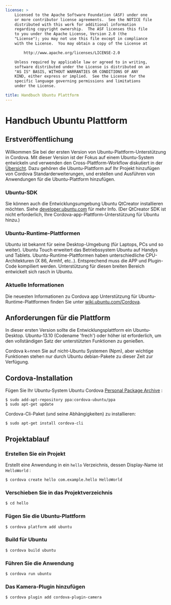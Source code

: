 ```yaml
---
license: >
    Licensed to the Apache Software Foundation (ASF) under one
    or more contributor license agreements.  See the NOTICE file
    distributed with this work for additional information
    regarding copyright ownership.  The ASF licenses this file
    to you under the Apache License, Version 2.0 (the
    "License"); you may not use this file except in compliance
    with the License.  You may obtain a copy of the License at

        http://www.apache.org/licenses/LICENSE-2.0

    Unless required by applicable law or agreed to in writing,
    software distributed under the License is distributed on an
    "AS IS" BASIS, WITHOUT WARRANTIES OR CONDITIONS OF ANY
    KIND, either express or implied.  See the License for the
    specific language governing permissions and limitations
    under the License.

title: Handbuch Ubuntu Plattform
---
```


# Handbuch Ubuntu Plattform

## Erstveröffentlichung

Willkommen Sie bei der ersten Version von Ubuntu-Plattform-Unterstützung in Cordova. Mit dieser Version ist der Fokus auf einem Ubuntu-System entwickeln und verwenden den Cross-Plattform-Workflow diskutiert in der [Übersicht](../../overview/index.html). Dazu gehören die Ubuntu-Plattform auf Ihr Projekt hinzufügen von Cordova Standarderweiterungen, und erstellen und Ausführen von Anwendungen für die Ubuntu-Plattform hinzufügen.

### Ubuntu-SDK

Sie können auch die Entwicklungsumgebung Ubuntu QtCreator installieren möchten. Siehe [developer.ubuntu.com][1] für mehr Info. (Der QtCreator SDK ist nicht erforderlich, Ihre Cordova-app-Plattform-Unterstützung für Ubuntu hinzu.)

 [1]: http://developer.ubuntu.com

### Ubuntu-Runtime-Plattformen

Ubuntu ist bekannt für seine Desktop-Umgebung (für Laptops, PCs und so weiter). Ubuntu Touch erweitert das Betriebssystem Ubuntu auf Handys und Tablets. Ubuntu-Runtime-Plattformen haben unterschiedliche CPU-Architekturen (X 86, Armhf, etc..). Entsprechend muss die APP und Plugin-Code kompiliert werden. Unterstützung für diesen breiten Bereich entwickelt sich rasch in Ubuntu.

### Aktuelle Informationen

Die neuesten Informationen zu Cordova app Unterstützung für Ubuntu-Runtime-Plattformen finden Sie unter [wiki.ubuntu.com/Cordova][2].

 [2]: http://wiki.ubuntu.com/Cordova

## Anforderungen für die Plattform

In dieser ersten Version sollte die Entwicklungsplattform ein Ubuntu-Desktop. Ubuntu-13.10 (Codename 'frech') oder höher ist erforderlich, um den vollständigen Satz der unterstützten Funktionen zu genießen.

Cordova k÷nnen Sie auf nicht-Ubuntu Systemen (Npm), aber wichtige Funktionen stehen nur durch Ubuntu debian-Pakete zu dieser Zeit zur Verfügung.

## Cordova-Installation

Fügen Sie Ihr Ubuntu-System Ubuntu Cordova [Personal Package Archive][3] :

 [3]: https://launchpad.net/~cordova-ubuntu/+archive/ppa

    $ sudo add-apt-repository ppa:cordova-ubuntu/ppa
    $ sudo apt-get update
    

Cordova-Cli-Paket (und seine Abhängigkeiten) zu installieren:

    $ sudo apt-get install cordova-cli
    

## Projektablauf

### Erstellen Sie ein Projekt

Erstellt eine Anwendung in ein `hello` Verzeichnis, dessen Display-Name ist `HelloWorld` :

    $ cordova create hello com.example.hello HelloWorld
    

### Verschieben Sie in das Projektverzeichnis

    $ cd hello
    

### Fügen Sie die Ubuntu-Plattform

    $ cordova platform add ubuntu
    

### Build für Ubuntu

    $ cordova build ubuntu
    

### Führen Sie die Anwendung

    $ cordova run ubuntu
    

### Das Kamera-Plugin hinzufügen

    $ cordova plugin add cordova-plugin-camera